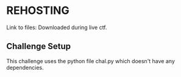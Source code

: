 # REHOSTING

Link to files: Downloaded during live ctf.

## Challenge Setup
This challenge uses the python file chal.py which doesn't have any dependencies.